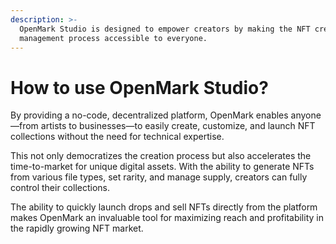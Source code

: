 ```yaml
---
description: >-
  OpenMark Studio is designed to empower creators by making the NFT creation and
  management process accessible to everyone.
---
```


# How to use OpenMark Studio?

By providing a no-code, decentralized platform, OpenMark enables anyone—from artists to businesses—to easily create, customize, and launch NFT collections without the need for technical expertise.&#x20;

This not only democratizes the creation process but also accelerates the time-to-market for unique digital assets. With the ability to generate NFTs from various file types, set rarity, and manage supply, creators can fully control their collections.&#x20;

The ability to quickly launch drops and sell NFTs directly from the platform makes OpenMark an invaluable tool for maximizing reach and profitability in the rapidly growing NFT market.
